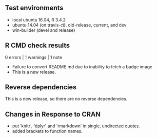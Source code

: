 ## Test environments

* local ubuntu 16.04, R 3.4.2
* ubuntu 14.04 (on travis-ci), old-release, current, and dev
* win-builder (devel and release)

## R CMD check results

0 errors | 1 warnings | 1 note

* Failure to convert README.md due to inability to fetch a badge image
* This is a new release.

## Reverse dependencies

This is a new release, so there are no reverse dependencies.

## Changes in Response to CRAN

* put 'knitr', 'dplyr' and 'rmarkdown' in single, undirected quotes.
* added brackets to function names.